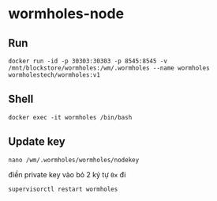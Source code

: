 # wormholes-node

## Run
    docker run -id -p 30303:30303 -p 8545:8545 -v /mnt/blockstore/wormholes:/wm/.wormholes --name wormholes wormholestech/wormholes:v1 
## Shell
    docker exec -it wormholes /bin/bash
## Update key
    nano /wm/.wormholes/wormholes/nodekey
điền private key vào bỏ 2 ký tự  `0x` đi

    supervisorctl restart wormholes
